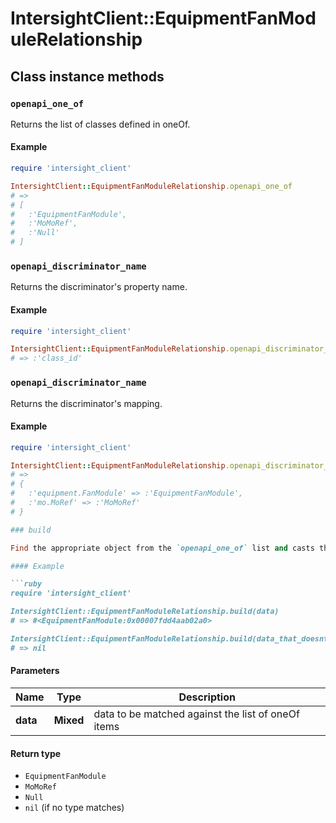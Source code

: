 # IntersightClient::EquipmentFanModuleRelationship

## Class instance methods

### `openapi_one_of`

Returns the list of classes defined in oneOf.

#### Example

```ruby
require 'intersight_client'

IntersightClient::EquipmentFanModuleRelationship.openapi_one_of
# =>
# [
#   :'EquipmentFanModule',
#   :'MoMoRef',
#   :'Null'
# ]
```

### `openapi_discriminator_name`

Returns the discriminator's property name.

#### Example

```ruby
require 'intersight_client'

IntersightClient::EquipmentFanModuleRelationship.openapi_discriminator_name
# => :'class_id'
```

### `openapi_discriminator_name`

Returns the discriminator's mapping.

#### Example

```ruby
require 'intersight_client'

IntersightClient::EquipmentFanModuleRelationship.openapi_discriminator_mapping
# =>
# {
#   :'equipment.FanModule' => :'EquipmentFanModule',
#   :'mo.MoRef' => :'MoMoRef'
# }

### build

Find the appropriate object from the `openapi_one_of` list and casts the data into it.

#### Example

```ruby
require 'intersight_client'

IntersightClient::EquipmentFanModuleRelationship.build(data)
# => #<EquipmentFanModule:0x00007fdd4aab02a0>

IntersightClient::EquipmentFanModuleRelationship.build(data_that_doesnt_match)
# => nil
```

#### Parameters

| Name | Type | Description |
| ---- | ---- | ----------- |
| **data** | **Mixed** | data to be matched against the list of oneOf items |

#### Return type

- `EquipmentFanModule`
- `MoMoRef`
- `Null`
- `nil` (if no type matches)


